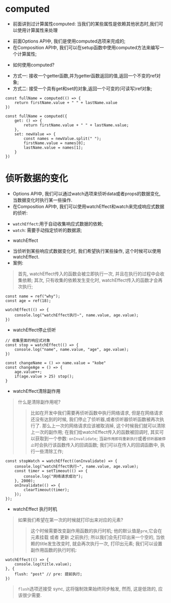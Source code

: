 # computed
* 前面讲到过计算属性computed: 当我们的某些属性是依赖其他状态时,我们可以使用计算属性来处理
- 前面Options API中, 我们是使用computed选项来完成的;
- 在Composition API中, 我们可以在setup函数中使用computed方法来编写一个计算属性;
* 如何使用computed?
- 方式一: 接收一个getter函数,并为getter函数返回的值,返回一个不变的ref对象;
- 方式二: 接受一个具有get和set的对象,返回一个可变的(可读写)ref对象;
```
const fullName = computed(() => {
    return firstName.value + " " + lastName.value
})

const fullName = computed({
    get: () => {
        return firstName.value + " " + lastName.value;
    },
    set: newValue => {
        const names = newValue.split(" ");
        firstName.value = names[0];
        lastName.value = names[1];
    }
})
```  

# 侦听数据的变化
* Options API中, 我们可以通过watch选项来侦听data或者props的数据变化, 当数据变化时执行某一些操作.
* 在Composition API中, 我们可以使用watchEffect和watch来完成响应式数据的侦听:
- `watchEffect`:用于自动收集响应式数据的依赖;
- `watch`: 需要手动指定侦听的数据源;

* watchEffect
- 当侦听到某些响应式数据变化时, 我们希望执行某些操作, 这个时候可以使用watchEffect.
- 案例:
> 首先, watchEffect传入的函数会被立即执行一次, 并且在执行的过程中会收集依赖;
> 其次, 只有收集的依赖发生变化时, watchEffect传入的函数才会再次执行;
```
const name = ref("why");
const age = ref(18);

watchEffect(() => {
    console.log("watchEffect执行~", name.value, age.value);
})
```  
- watchEffect停止侦听
```
// 收集里面的响应式对象
const stop = watchEffect(() => {
    console.log("name", name.value, "age", age.value);
})

const changeName = () => name.value = "kobe"
const changeAge = () => {
    age.value++;
    if(age.value > 25) stop();
}
```  
- watchEffect清除副作用
> 什么是清除副作用呢?
>> 比如在开发中我们需要再侦听函数中执行网络请求, 但是在网络请求还没有达到的时候, 我们停止了侦听器,或者侦听器侦听函数被再次执行了.
>> 那么上一次的网络请求应该被取消掉, 这个时候我们就可以清除上一次的副作用;
> 在我们给watchEffect传入的函数被回调时, 其实可以获取到一个参数: `onInvalidate`;
>> 当`副作用即将重新执行`或者`侦听器被停止`时会执行该函数传入的回调函数;
>> 我们可以在传入的回调函数中, 执行一些清除工作;
```
const stopWatch = watchEffect((onInvalidate) => {
    console.log("watchEffect执行~", name.value, age.value);
    const timer = setTimeout(() => {
        console.log("网络请求成功");
    }, 2000);
    onInvalidate(() => {
        clearTimeout(timer);
    });
});
```  
- watchEffect 执行时机
> 如果我们希望在第一次的时候就打印出来对应的元素?
>> 这个时候需要改变副作用函数的执行时机;
>> 他的默认值是`pre`,它会在元素挂载 或者 更新 之前执行;
>> 所以我们会先打印出来一个空的, 当依赖的title发生改变时, 就会再次执行一次, 打印出元素;
> 我们可以设置副作用函数的执行时机:
```
watchEffect(() => {
    console.log(title.value);
}, {
    flush: "post" // pre: 提前执行; 
})
```  
> `flush`选项还接受 sync, 这将强制效果始终同步触发, 然而, 这是低效的, 应该很少需要.